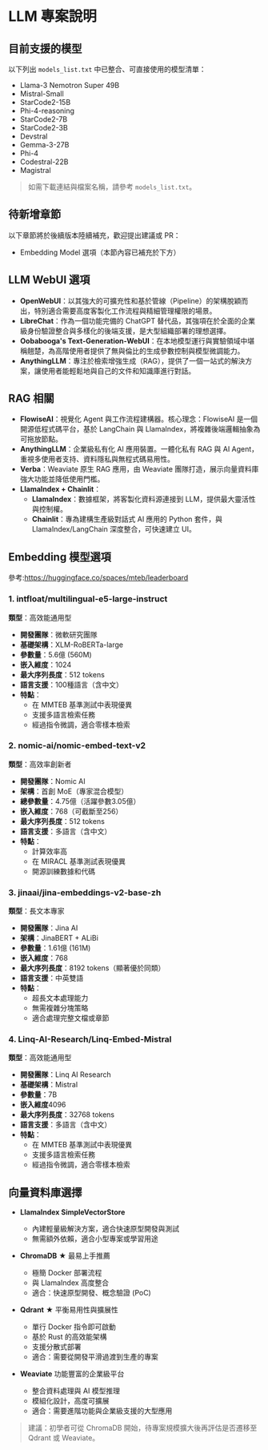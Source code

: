 # LLM 專案說明

## 目前支援的模型

以下列出 `models_list.txt` 中已整合、可直接使用的模型清單：

- Llama-3 Nemotron Super 49B
- Mistral-Small
- StarCode2-15B
- Phi-4-reasoning
- StarCode2-7B
- StarCode2-3B
- Devstral
- Gemma-3-27B
- Phi-4
- Codestral-22B
- Magistral

> 如需下載連結與檔案名稱，請參考 `models_list.txt`。

## 待新增章節

以下章節將於後續版本陸續補充，歡迎提出建議或 PR：


- Embedding Model 選項（本節內容已補充於下方）

## LLM WebUI 選項

- **OpenWebUI**：以其強大的可擴充性和基於管線（Pipeline）的架構脫穎而出，特別適合需要高度客製化工作流程與精細管理權限的場景。
- **LibreChat**：作為一個功能完備的 ChatGPT 替代品，其強項在於全面的企業級身份驗證整合與多樣化的後端支援，是大型組織部署的理想選擇。
- **Oobabooga's Text-Generation-WebUI**：在本地模型運行與實驗領域中堪稱翹楚，為高階使用者提供了無與倫比的生成參數控制與模型微調能力。
- **AnythingLLM**：專注於檢索增強生成（RAG），提供了一個一站式的解決方案，讓使用者能輕鬆地與自己的文件和知識庫進行對話。

## RAG 相關

- **FlowiseAI**：視覺化 Agent 與工作流程建構器。核心理念：FlowiseAI 是一個開源低程式碼平台，基於 LangChain 與 LlamaIndex，將複雜後端邏輯抽象為可拖放節點。
- **AnythingLLM**：企業級私有化 AI 應用裝置。一體化私有 RAG 與 AI Agent，重視多使用者支持、資料隱私與無程式碼易用性。
- **Verba**：Weaviate 原生 RAG 應用，由 Weaviate 團隊打造，展示向量資料庫強大功能並降低使用門檻。
- **LlamaIndex + Chainlit**：
  - **LlamaIndex**：數據框架，將客製化資料源連接到 LLM，提供最大靈活性與控制權。
  - **Chainlit**：專為建構生產級對話式 AI 應用的 Python 套件，與 LlamaIndex/LangChain 深度整合，可快速建立 UI。

## Embedding 模型選項

參考:https://huggingface.co/spaces/mteb/leaderboard

### 1. intfloat/multilingual-e5-large-instruct
**類型**：高效能通用型
- **開發團隊**：微軟研究團隊
- **基礎架構**：XLM-RoBERTa-large
- **參數量**：5.6億 (560M)
- **嵌入維度**：1024
- **最大序列長度**：512 tokens
- **語言支援**：100種語言（含中文）
- **特點**：
  - 在 MMTEB 基準測試中表現優異
  - 支援多語言檢索任務
  - 經過指令微調，適合零樣本檢索

### 2. nomic-ai/nomic-embed-text-v2
**類型**：高效率創新者
- **開發團隊**：Nomic AI
- **架構**：首創 MoE（專家混合模型）
- **總參數量**：4.75億（活躍參數3.05億）
- **嵌入維度**：768（可截斷至256）
- **最大序列長度**：512 tokens
- **語言支援**：多語言（含中文）
- **特點**：
  - 計算效率高
  - 在 MIRACL 基準測試表現優異
  - 開源訓練數據和代碼

### 3. jinaai/jina-embeddings-v2-base-zh
**類型**：長文本專家
- **開發團隊**：Jina AI
- **架構**：JinaBERT + ALiBi
- **參數量**：1.61億 (161M)
- **嵌入維度**：768
- **最大序列長度**：8192 tokens（顯著優於同類）
- **語言支援**：中英雙語
- **特點**：
  - 超長文本處理能力
  - 無需複雜分塊策略
  - 適合處理完整文檔或章節

### 4. Linq-AI-Research/Linq-Embed-Mistral
**類型**：高效能通用型
- **開發團隊**：Linq AI Research
- **基礎架構**：Mistral
- **參數量**：7B
- **嵌入維度**4096
- **最大序列長度**：32768 tokens
- **語言支援**：多語言（含中文）
- **特點**：
  - 在 MMTEB 基準測試中表現優異
  - 支援多語言檢索任務
  - 經過指令微調，適合零樣本檢索

## 向量資料庫選擇

- **LlamaIndex SimpleVectorStore**
  - 內建輕量級解決方案，適合快速原型開發與測試
  - 無需額外依賴，適合小型專案或學習用途

- **ChromaDB** ★ 最易上手推薦
  - 極簡 Docker 部署流程
  - 與 LlamaIndex 高度整合
  - 適合：快速原型開發、概念驗證 (PoC)

- **Qdrant** ★ 平衡易用性與擴展性
  - 單行 Docker 指令即可啟動
  - 基於 Rust 的高效能架構
  - 支援分散式部署
  - 適合：需要從開發平滑過渡到生產的專案

- **Weaviate** 功能豐富的企業級平台
  - 整合資料處理與 AI 模型推理
  - 模組化設計，高度可擴展
  - 適合：需要進階功能與企業級支援的大型應用

> 建議：初學者可從 ChromaDB 開始，待專案規模擴大後再評估是否遷移至 Qdrant 或 Weaviate。

